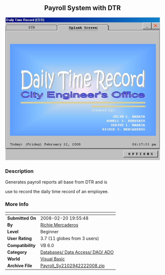 ﻿<div align="center">

## Payroll System with DTR

<img src="PIC200822261352522.jpg">
</div>

### Description

Generates payroll reports all base from DTR and is

use to record the daily time record of an employee.
 
### More Info
 


<span>             |<span>
---                |---
**Submitted On**   |2008-02-20 19:55:48
**By**             |[Richie Mercaderos](https://github.com/Planet-Source-Code/PSCIndex/blob/master/ByAuthor/richie-mercaderos.md)
**Level**          |Beginner
**User Rating**    |3.7 (11 globes from 3 users)
**Compatibility**  |VB 6\.0
**Category**       |[Databases/ Data Access/ DAO/ ADO](https://github.com/Planet-Source-Code/PSCIndex/blob/master/ByCategory/databases-data-access-dao-ado__1-6.md)
**World**          |[Visual Basic](https://github.com/Planet-Source-Code/PSCIndex/blob/master/ByWorld/visual-basic.md)
**Archive File**   |[Payroll\_Sy2102942222008\.zip](https://github.com/Planet-Source-Code/richie-mercaderos-payroll-system-with-dtr__1-70131/archive/master.zip)








